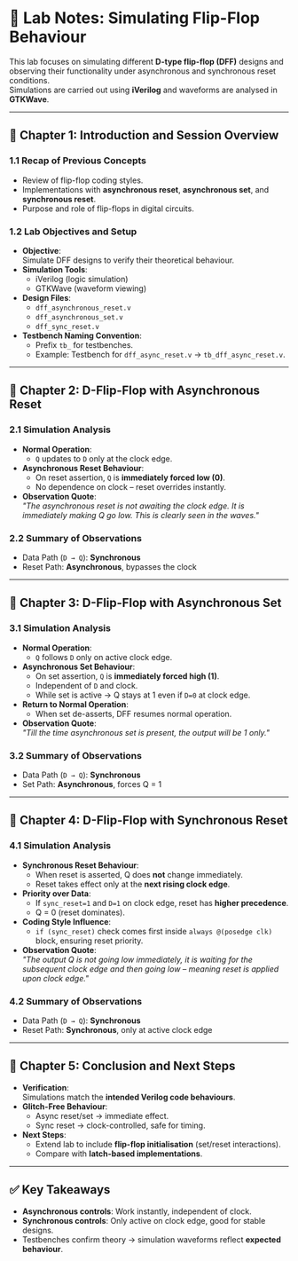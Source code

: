 # 🧪 Lab Notes: Simulating Flip-Flop Behaviour

This lab focuses on simulating different **D-type flip-flop (DFF)** designs and observing their functionality under asynchronous and synchronous reset conditions.  
Simulations are carried out using **iVerilog** and waveforms are analysed in **GTKWave**.

---

## 📖 Chapter 1: Introduction and Session Overview

### 1.1 Recap of Previous Concepts
- Review of flip-flop coding styles.  
- Implementations with **asynchronous reset**, **asynchronous set**, and **synchronous reset**.  
- Purpose and role of flip-flops in digital circuits.  

### 1.2 Lab Objectives and Setup
- **Objective**:  
  Simulate DFF designs to verify their theoretical behaviour.  
- **Simulation Tools**:  
  - iVerilog (logic simulation)  
  - GTKWave (waveform viewing)  
- **Design Files**:  
  - `dff_asynchronous_reset.v`  
  - `dff_asynchronous_set.v`  
  - `dff_sync_reset.v`  
- **Testbench Naming Convention**:  
  - Prefix `tb_` for testbenches.  
  - Example: Testbench for `dff_async_reset.v` → `tb_dff_async_reset.v`.  

---

## 🔄 Chapter 2: D-Flip-Flop with Asynchronous Reset

### 2.1 Simulation Analysis
- **Normal Operation**:  
  - `Q` updates to `D` only at the clock edge.  
- **Asynchronous Reset Behaviour**:  
  - On reset assertion, `Q` is **immediately forced low (0)**.  
  - No dependence on clock – reset overrides instantly.  
- **Observation Quote**:  
  *"The asynchronous reset is not awaiting the clock edge. It is immediately making Q go low. This is clearly seen in the waves."*  

### 2.2 Summary of Observations
- Data Path (`D → Q`): **Synchronous**  
- Reset Path: **Asynchronous**, bypasses the clock  

---

## 🔼 Chapter 3: D-Flip-Flop with Asynchronous Set

### 3.1 Simulation Analysis
- **Normal Operation**:  
  - `Q` follows `D` only on active clock edge.  
- **Asynchronous Set Behaviour**:  
  - On set assertion, `Q` is **immediately forced high (1)**.  
  - Independent of `D` and clock.  
  - While set is active → Q stays at 1 even if `D=0` at clock edge.  
- **Return to Normal Operation**:  
  - When set de-asserts, DFF resumes normal operation.  
- **Observation Quote**:  
  *"Till the time asynchronous set is present, the output will be 1 only."*  

### 3.2 Summary of Observations
- Data Path (`D → Q`): **Synchronous**  
- Set Path: **Asynchronous**, forces Q = 1  

---

## 🔁 Chapter 4: D-Flip-Flop with Synchronous Reset

### 4.1 Simulation Analysis
- **Synchronous Reset Behaviour**:  
  - When reset is asserted, Q does **not** change immediately.  
  - Reset takes effect only at the **next rising clock edge**.  
- **Priority over Data**:  
  - If `sync_reset=1` and `D=1` on clock edge, reset has **higher precedence**.  
  - Q = 0 (reset dominates).  
- **Coding Style Influence**:  
  - `if (sync_reset)` check comes first inside `always @(posedge clk)` block, ensuring reset priority.  
- **Observation Quote**:  
  *"The output Q is not going low immediately, it is waiting for the subsequent clock edge and then going low – meaning reset is applied upon clock edge."*  

### 4.2 Summary of Observations
- Data Path (`D → Q`): **Synchronous**  
- Reset Path: **Synchronous**, only at active clock edge  

---

## 📌 Chapter 5: Conclusion and Next Steps

- **Verification**:  
  Simulations match the **intended Verilog code behaviours**.  
- **Glitch-Free Behaviour**:  
  - Async reset/set → immediate effect.  
  - Sync reset → clock-controlled, safe for timing.  
- **Next Steps**:  
  - Extend lab to include **flip-flop initialisation** (set/reset interactions).  
  - Compare with **latch-based implementations**.  

---

## ✅ Key Takeaways
- **Asynchronous controls**: Work instantly, independent of clock.  
- **Synchronous controls**: Only active on clock edge, good for stable designs.  
- Testbenches confirm theory → simulation waveforms reflect **expected behaviour**.  
